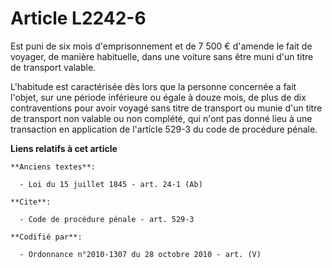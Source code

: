 # Article L2242-6

Est puni de six mois d'emprisonnement et de 7 500 € d'amende le fait de voyager, de manière habituelle, dans une voiture sans
être muni d'un titre de transport valable.

L'habitude est caractérisée dès lors que la personne concernée a fait l'objet, sur une période inférieure ou égale à douze
mois, de plus de dix contraventions pour avoir voyagé sans titre de transport ou munie d'un titre de transport non valable ou
non complété, qui n'ont pas donné lieu à une transaction en application de l'article 529-3 du code de procédure pénale.

**Liens relatifs à cet article**

	**Anciens textes**:

	  - Loi du 15 juillet 1845 - art. 24-1 (Ab)

	**Cite**:

	  - Code de procédure pénale - art. 529-3

	**Codifié par**:

	  - Ordonnance n°2010-1307 du 28 octobre 2010 - art. (V)
